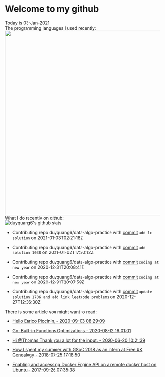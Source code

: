 # Welcome to my github 
Today is 03-Jan-2021\
The programming languages I used recently:\
<img src="https://wakatime.com/share/@duyquang6/fbe267a6-a29b-4a1a-b769-c566a361c376.svg" width="600">\
What I do recently on github:\
![duyquang6's github stats](https://github-readme-stats.vercel.app/api?username=duyquang6&layout=compact&hide=stars,prs,contribs,issues)

 - Contributing repo duyquang6/data-algo-practice with [commit](https://github.com/duyquang6/data-algo-practice/commit/98482f6c181e504999d32fe12fc9399edd0c4c0b) `add lc solution` on  2021-01-03T02:21:18Z

 - Contributing repo duyquang6/data-algo-practice with [commit](https://github.com/duyquang6/data-algo-practice/commit/8dae4e21dea82bb8f5996dc55391bc87648a2d16) `add solution 1038` on  2021-01-02T17:20:12Z

 - Contributing repo duyquang6/data-algo-practice with [commit](https://github.com/duyquang6/data-algo-practice/commit/ce7f7c44b782473eaab1a1418dbed5c5e740d627) `coding at new year` on  2020-12-31T20:08:41Z

 - Contributing repo duyquang6/data-algo-practice with [commit](https://github.com/duyquang6/data-algo-practice/commit/ca3fcf850556d383626caf1d4dedea5ae6bde2fd) `coding at new year` on  2020-12-31T20:07:58Z

 - Contributing repo duyquang6/data-algo-practice with [commit](https://github.com/duyquang6/data-algo-practice/commit/369c9076a9be20b605104681a0105162eccdfbb1) `update solution 1706 and add link leetcode problems` on  2020-12-27T12:36:30Z

There is some article you might want to read:

 - [Hello Enrico Piccinin, - 2020-09-03 08:29:09](https://medium.com/@blanchon.vincent/hello-enrico-piccinin-df2df370745?source=rss-f26b90a8ca4b------2)

 - [Go: Built-in Functions Optimizations - 2020-08-12 16:01:01](https://medium.com/a-journey-with-go/go-built-in-functions-optimizations-70c5abb3a680?source=rss-f26b90a8ca4b------2)

 - [Hi @Thomas Thank you a lot for the input. - 2020-06-20 10:21:39](https://medium.com/@sudarakayasindu/hi-thomas-thank-you-a-lot-for-the-input-23348db967ed?source=rss-1a65837801e2------2)

 - [How I spent my summer with GSoC 2018 as an intern at Free UK Genealogy - 2018-07-25 17:18:50](https://medium.com/@sudarakayasindu/how-i-spent-my-summer-with-gsoc-2018-as-an-intern-of-free-uk-genealogy-245f7871a886?source=rss-1a65837801e2------2)

 - [Enabling and accessing Docker Engine API on a remote docker host on Ubuntu - 2017-09-26 07:35:38](https://medium.com/@sudarakayasindu/enabling-and-accessing-docker-engine-api-on-a-remote-docker-host-on-ubuntu-16-04-2c15f55f5d39?source=rss-1a65837801e2------2)

